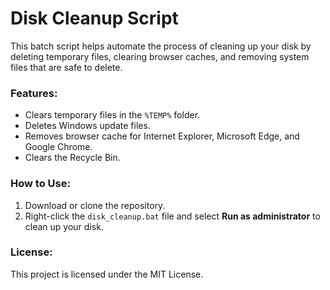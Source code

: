 # Disk Cleanup Script

This batch script helps automate the process of cleaning up your disk by deleting temporary files, clearing browser caches, and removing system files that are safe to delete.

### Features:
- Clears temporary files in the `%TEMP%` folder.
- Deletes Windows update files.
- Removes browser cache for Internet Explorer, Microsoft Edge, and Google Chrome.
- Clears the Recycle Bin.

### How to Use:
1. Download or clone the repository.
2. Right-click the `disk_cleanup.bat` file and select **Run as administrator** to clean up your disk.

### License:
This project is licensed under the MIT License.
